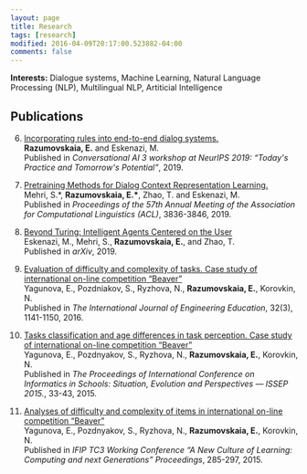 ```yaml
---
layout: page
title: Research
tags: [research]
modified: 2016-04-09T20:17:00.523882-04:00
comments: false
---
```


**Interests:** Dialogue systems, Machine Learning, Natural Language Processing (NLP), Multilingual NLP, Artiticial Intelligence


## Publications

6. [Incorporating rules into end-to-end dialog systems.](http://alborz-geramifard.com/workshops/neurips19-Conversational-AI/Papers/43.pdf)<br/> 
**Razumovskaia, E.** and Eskenazi, M. <br/>
Published in <i>Conversational AI 3 workshop at NeurIPS 2019: “Today's Practice and Tomorrow's Potential”</i>, 2019.

5. [Pretraining Methods for Dialog Context Representation Learning.](https://www.aclweb.org/anthology/P19-1373.pdf)<br/> 
Mehri, S.*, **Razumovskaia, E.\***, Zhao, T. and Eskenazi, M. <br/>
Published in <i>Proceedings of the 57th Annual Meeting of the Association
for Computational Linguistics (ACL)</i>, 3836-3846, 2019.

4. [Beyond Turing: Intelligent Agents Centered on the User](https://arxiv.org/abs/1901.06613)<br/> 
Eskenazi, M., Mehri, S., **Razumovskaia, E.**, and Zhao, T.<br/>
Published in <i>arXiv</i>, 2019.

3. [Evaluation of difficulty and complexity of tasks. Case study of international on-line competition “Beaver”](https://dialnet.unirioja.es/servlet/articulo?codigo=6910624)<br/> 
Yagunova, E., Pozdniakov, S., Ryzhova, N., **Razumovskaia, E.**, Korovkin, N.<br/>
Published in <i> The International Journal of Engineering Education</i>, 32(3), 1141-1150, 2016.


2. [Tasks classification and age differences in task perception. Case study of international on-line competition “Beaver”](https://core.ac.uk/download/pdf/77923211.pdf#page=39)<br/> 
Yagunova, E., Pozdnyakov, S., Ryzhova, N., **Razumovskaia, E.**, Korovkin, N.<br/>
Published in <i>The Proceedings of International Conference on Informatics in Schools: Situation, Evolution and
Perspectives — ISSEP 2015.</i>, 33-43, 2015.

1. [Analyses of difficulty and complexity of items in
international on-line competition “Beaver”](http://www.ifip2015.mii.vu.lt/file/repository/IFIP_Proceedings.pdf)<br/> 
Yagunova, E., Pozdnyakov, S., Ryzhova, N., **Razumovskaia, E.**, Korovkin, N.<br/>
Published in <i>IFIP TC3 Working Conference
“A New Culture of Learning:
Computing and next Generations” Proceedings</i>, 285-297, 2015. 

